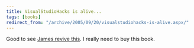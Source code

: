 ```yaml
---
title: VisualStudioHacks is alive...
tags: [books]
redirect_from: "/archive/2005/09/20/visualstudiohacks-is-alive.aspx/"
---
```


Good to see [James revive
this](http://dotavery.com/blog/archive/2005/09/21/5145.aspx). I really
need to buy this book.

